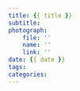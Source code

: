 ```yaml
---
title: {{ title }}
subtitle: 
photograph: 
    file: ''
    name: ''
    link: ''
date: {{ date }}
tags:
categories:
---
```



<!-- more -->
